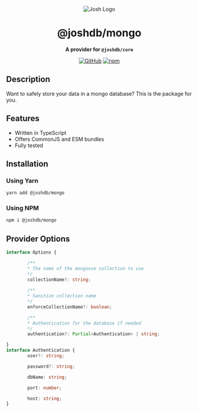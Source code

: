 <div align="center">

![Josh Logo](https://evie.codes/josh-light.png)

# @joshdb/mongo

**A provider for `@joshdb/core`**

[![GitHub](https://img.shields.io/github/license/RealShadowNova/joshdb-providers)](https://github.com/RealShadowNova/joshdb-providers/blob/main/LICENSE)
[![npm](https://img.shields.io/npm/v/@joshdb/mongo?color=crimson&logo=npm&style=flat-square&label=@joshdb/mongo)](https://www.npmjs.com/package/@joshdb/mongo)

</div>

## Description

Want to safely store your data in a mongo database? This is the package for you.

## Features

- Written in TypeScript
- Offers CommonJS and ESM bundles
- Fully tested

## Installation

### Using Yarn

```bash
yarn add @joshdb/mongo
```

### Using NPM

```bash
npm i @joshdb/mongo
```

## Provider Options

```typescript
interface Options {

		/**
	 	* The name of the mongoose collection to use
	 	*/
		collectionName?: string;
		
		/**
	 	* Sanitize collection name
	 	*/
		enforceCollectionName?: boolean;

		/**
	 	* Authentication for the database if needed
	 	*/
		authentication?: Partial<Authentication> | string;

}
interface Authentication {
		user?: string;

		password?: string;

		dbName: string;

		port: number;

		host: string;
}
```
